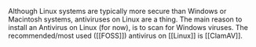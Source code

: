 Although Linux systems are typically more secure than Windows or Macintosh systems, antiviruses on Linux are a thing.
The main reason to install an Antivirus on Linux (for now), is to scan for Windows viruses.
The recommended/most used ([[FOSS]]) antivirus on [[Linux]] is [[ClamAV]].
